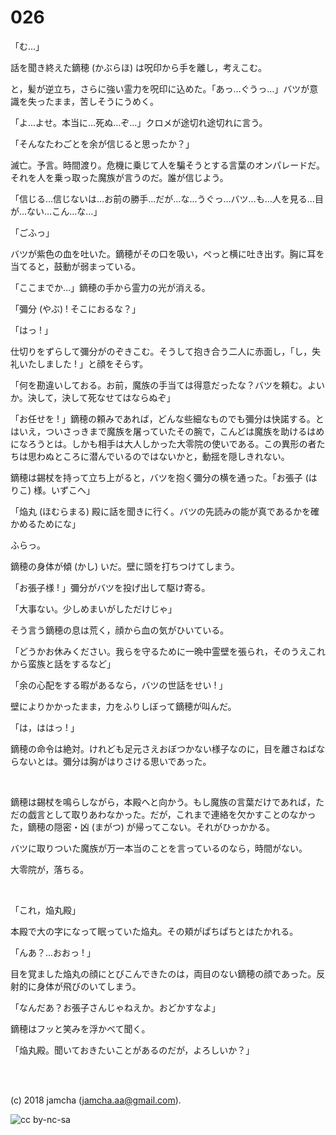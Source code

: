 

# 026

「む…」  

話を聞き終えた鏑穂 (かぶらほ) は呪印から手を離し，考えこむ。  

と，髪が逆立ち，さらに強い霊力を呪印に込めた。「あっ…ぐうっ…」バツが意識を失ったまま，苦しそうにうめく。  

「よ…よせ。本当に…死ぬ…ぞ…」クロメが途切れ途切れに言う。  

「そんなたわごとを余が信じると思ったか？」  

滅亡。予言。時間渡り。危機に乗じて人を騙そうとする言葉のオンパレードだ。それを人を乗っ取った魔族が言うのだ。誰が信じよう。  

「信じる…信じないは…お前の勝手…だが…な…うぐっ…バツ…も…人を見る…目が…ない…こん…な…」  

「ごふっ」  

バツが紫色の血を吐いた。鏑穂がその口を吸い，ぺっと横に吐き出す。胸に耳を当てると，鼓動が弱まっている。  

「ここまでか…」鏑穂の手から霊力の光が消える。  

「彌分 (やぶ) ! そこにおるな？」  

「はっ ! 」  

仕切りをずらして彌分がのぞきこむ。そうして抱き合う二人に赤面し，「し，失礼いたしました ! 」と顔をそらす。  

「何を勘違いしておる。お前，魔族の手当ては得意だったな？バツを頼む。よいか。決して，決して死なせてはならぬぞ」  

「お任せを ! 」鏑穂の頼みであれば，どんな些細なものでも彌分は快諾する。とはいえ，ついさっきまで魔族を屠っていたその腕で，こんどは魔族を助けるはめになろうとは。しかも相手は大人しかった大零院の使いである。この異形の者たちは思わぬところに潜んでいるのではないかと，動揺を隠しきれない。  

鏑穂は錫杖を持って立ち上がると，バツを抱く彌分の横を通った。「お張子 (はりこ) 様。いずこへ」  

「焔丸 (ほむらまる) 殿に話を聞きに行く。バツの先読みの能が真であるかを確かめるためにな」  

ふらっ。  

鏑穂の身体が傾 (かし) いだ。壁に頭を打ちつけてしまう。  

「お張子様 ! 」彌分がバツを投げ出して駆け寄る。  

「大事ない。少しめまいがしただけじゃ」  

そう言う鏑穂の息は荒く，顔から血の気がひいている。  

「どうかお休みください。我らを守るために一晩中霊壁を張られ，そのうえこれから蛮族と話をするなど」  

「余の心配をする暇があるなら，バツの世話をせい ! 」  

壁によりかかったまま，力をふりしぼって鏑穂が叫んだ。  

「は，ははっ ! 」  

鏑穂の命令は絶対。けれども足元さえおぼつかない様子なのに，目を離さねばならないとは。彌分は胸がはりさける思いであった。  

<br>  

鏑穂は錫杖を鳴らしながら，本殿へと向かう。もし魔族の言葉だけであれば，ただの戯言として取りあわなかった。だが，これまで連絡を欠かすことのなかった，鏑穂の隠密・凶 (まがつ) が帰ってこない。それがひっかかる。  

バツに取りついた魔族が万一本当のことを言っているのなら，時間がない。  

大零院が，落ちる。  

<br>  

「これ，焔丸殿」  

本殿で大の字になって眠っていた焔丸。その頬がぱちぱちとはたかれる。  

「んあ？…おおっ ! 」  

目を覚ました焔丸の顔にとびこんできたのは，両目のない鏑穂の顔であった。反射的に身体が飛びのいてしまう。  

「なんだあ？お張子さんじゃねえか。おどかすなよ」  

鏑穂はフッと笑みを浮かべて聞く。  

「焔丸殿。聞いておきたいことがあるのだが，よろしいか？」  

<br>  
<br>  

(c) 2018 jamcha (jamcha.aa@gmail.com).  

![cc by-nc-sa](https://i.creativecommons.org/l/by-nc-sa/4.0/88x31.png)  

